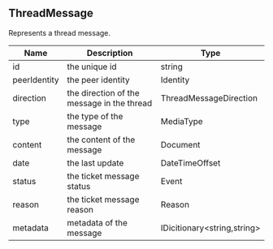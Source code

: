 ## ThreadMessage

Represents a thread message.

| Name                     | Description                                    | Type                         |
|--------------------------|------------------------------------------------|------------------------------|
| id                       | the unique id                                  | string                       |
| peerIdentity             | the peer identity                              | Identity                     |
| direction                | the direction of the message in the thread     | ThreadMessageDirection       |
| type                     | the type of the message                        | MediaType                    |
| content                  | the content of the message                     | Document                     |
| date                     | the last update                                | DateTimeOffset               |
| status                   | the ticket message status                      | Event                        |
| reason                   | the ticket message reason                      | Reason                       |
| metadata                 | metadata of the message                        | IDicitionary\<string,string> |